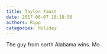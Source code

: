 ```yaml
---
title: Taylor Faust
date: 2017-06-07 18:18:50
authors: Ripp
categories: Holiday
---
```


 The guy from north Alabama wins. Mo.